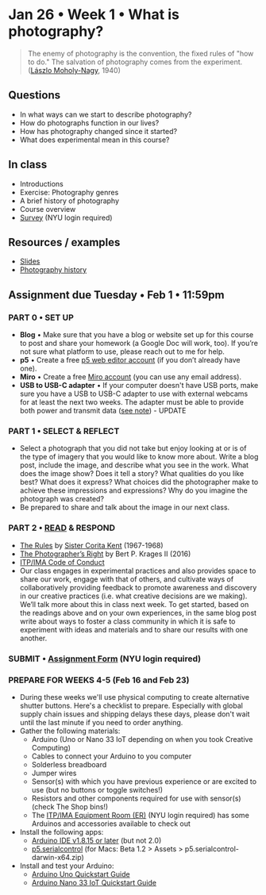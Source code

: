 # Jan 26 • Week 1 • What is photography?

>The enemy of photography is the convention, the fixed rules of "how to do." The salvation of photography comes from the experiment. ([Lászlo Moholy-Nagy](https://photographyandvision.com/2021/03/15/monday-photography-inspiration-laszlo-moholy-nagy/), 1940)

## Questions
- In what ways can we start to describe photography?
- How do photographs function in our lives?
- How has photography changed since it started?
- What does experimental mean in this course?

## In class
- Introductions
- Exercise: Photography genres
- A brief history of photography
- Course overview
- [Survey](https://docs.google.com/forms/d/e/1FAIpQLSdhJNCO4BgyW3tyNPLecFCC1jCURLbOeVtfrYGfcNi1_nOtcA/viewform) (NYU login required)

## Resources / examples
- [Slides](https://drive.google.com/drive/u/0/folders/1YZtWK03TXGCoGmy7WeQYF-BBulZFAbHA)
- [Photography history](https://github.com/ellennickles/xphoto-s23/blob/main/resources/general-photography.md#history)

## Assignment due Tuesday • Feb 1 • 11:59pm

### PART 0 • SET UP
- **Blog** • Make sure that you have a blog or website set up for this course to post and share your homework (a Google Doc will work, too). If you’re not sure what platform to use, please reach out to me for help.
- **p5** • Create a free [p5 web editor account](https://editor.p5js.org/) (if you don’t already have one).
- **Miro** • Create a free [Miro account](https://miro.com/signup/) (you can use any email address).
- **USB to USB-C adapter** • If your computer doesn't have USB ports, make sure you have a USB to USB-C adapter to use with external webcams for at least the next two weeks. The adapter must be able to provide both power and transmit data ([see note](https://github.com/ellennickles/xphoto-s22#cameras)) - UPDATE

### PART 1 • SELECT & REFLECT
- Select a photograph that you did not take but enjoy looking at or is of the type of imagery that you would like to know more about. Write a blog post, include the image, and describe what you see in the work. What does the image show? Does it tell a story? What qualities do you like best? What does it express? What choices did the photographer make to achieve these impressions and expressions? Why do you imagine the photograph was created? 
- Be prepared to share and talk about the image in our next class. 

### PART 2 • [READ](https://drive.google.com/drive/u/0/folders/1YZtWK03TXGCoGmy7WeQYF-BBulZFAbHA) & RESPOND
- [The Rules](http://manifestos.mombartz.com/immaculate-heart-college-art-department-rules/) by [Sister Corita Kent](https://www.corita.org/) (1967-1968)
- [The Photographer’s Right](https://drive.google.com/drive/u/0/folders/1YZtWK03TXGCoGmy7WeQYF-BBulZFAbHA) by Bert P. Krages II (2016)
- [ITP/IMA Code of Conduct](https://itpnyu.github.io/ITP-IMA-Code-of-Conduct/index) 
- Our class engages in experimental practices and also provides space to share our work, engage with that of others, and cultivate ways of collaboratively providing feedback to promote awareness and discovery in our creative practices (i.e. what creative decisions are we making). We’ll talk more about this in class next week. To get started, based on the readings above and on your own experiences, in the same blog post write about ways to foster a class community in which it is safe to experiment with ideas and materials and to share our results with one another.

### SUBMIT • [Assignment Form](https://forms.gle/JfwCTv7JqkieZ8yz8) (NYU login required)

### PREPARE FOR WEEKS 4-5 (Feb 16 and Feb 23)
- During these weeks we'll use physical computing to create alternative shutter buttons. Here's a checklist to prepare. Especially with global supply chain issues and shipping delays these days, please don't wait until the last minute if you need to order anything.
- Gather the following materials:
    - Arduino (Uno or Nano 33 IoT depending on when you took Creative Computing)
    - Cables to connect your Arduino to you computer
    - Solderless breadboard
    - Jumper wires
    - Sensor(s) with which you have previous experience or are excited to use (but no buttons or toggle switches!)
    - Resistors and other components required for use with sensor(s) (check The Shop bins!)
    - The [ITP/IMA Equipment Room (ER)]( https://itp.nyu.edu/er/) (NYU login required) has some Arduinos and accessories available to check out
- Install the following apps:
    - [Arduino IDE v1.8.15 or later](https://www.arduino.cc/en/software) (but not 2.0)
    - [p5.serialcontrol](https://github.com/p5-serial/p5.serialcontrol/releases) (for Macs: Beta 1.2 > Assets > p5.serialcontrol-darwin-x64.zip)
- Install and test your Arduino:
    - [Arduino Uno Quickstart Guide](https://docs.arduino.cc/hardware/uno-rev3)
    - [Arduino Nano 33 IoT Quickstart Guide](https://docs.arduino.cc/hardware/nano-33-iot)
   





